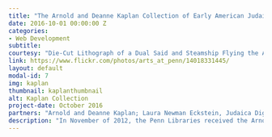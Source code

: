 ```yaml
---
title: "The Arnold and Deanne Kaplan Collection of Early American Judaica: An Interactive Map"
date: 2016-10-01 00:00:00 Z
categories:
- Web Development
subtitle: 
courtesy: "Die-Cut Lithograph of a Dual Said and Steamship Flying the American Flag, with Raised Features advertising 'Cohen & Brumberg ...The Great One Price Clothier.' Lithograph, ca 1870. The Arnold and Deanne Kaplan Collection of Early American Judaica."
link: https://www.flickr.com/photos/arts_at_penn/14018331445/
layout: default
modal-id: 7
img: kaplan
thumbnail: kaplanthumbnail
alt: Kaplan Collection
project-date: October 2016
partners: "Arnold and Deanne Kaplan; Laura Newman Eckstein, Judaica Digital Humanities Coordinator"
description: "In November of 2012, the Penn Libraries received the Arnold and Deanne Kaplan Collection of Early American Judaica. This gift of nearly 11,000 items was appraised at $8.5 million. It continues to grow and currently consists of over 13,000 items. It is the most important private collection of its kind, documenting the social and economic development of early Jewish life in the Western Hemisphere. The core of the Kaplan Collection covers the period before mass Jewish migration to the Americas in the late 1880s. Laura Newman Eckstein, our Judaica DH coordinator, is currently working to create an interactive mapping tool of the Arnold and Deanne Kaplan Collection of Early American Judaica. Through this interactive mapping tool, we not only provide the locations at which objects from the collection originate, but we provide full viewing access. In addition, as part of the "interactive" component, the map will contain ways for users to filter both with temporal space, with type of object, and through merely elastic searching."
---
```


